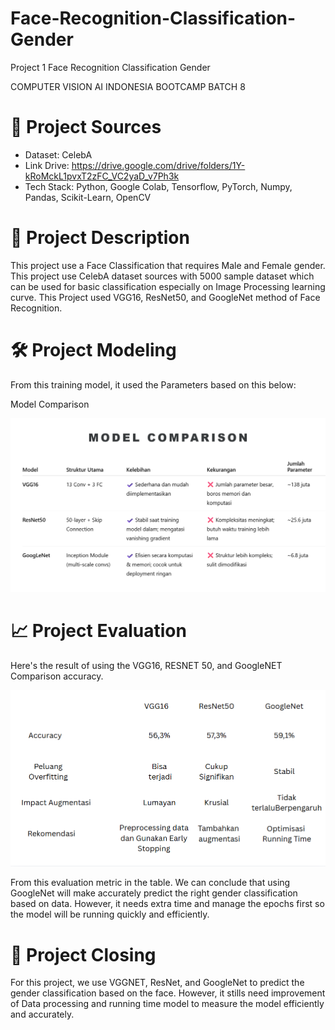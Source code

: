 # Face-Recognition-Classification-Gender
Project 1 Face Recognition Classification Gender

COMPUTER VISION AI INDONESIA BOOTCAMP BATCH 8

# 📂 Project Sources
     
- Dataset: CelebA
- Link Drive: https://drive.google.com/drive/folders/1Y-kRoMckL1pvxT2zFC_VC2yaD_v7Ph3k
- Tech Stack: Python, Google Colab, Tensorflow, PyTorch, Numpy, Pandas, Scikit-Learn, OpenCV

# 🧪 Project Description 
     
This project use a Face Classification that requires Male and Female gender. This project use CelebA dataset sources with 5000 sample dataset which can be used for basic classification especially on Image Processing learning curve. This Project used VGG16, ResNet50, and GoogleNet method of Face Recognition.  

# 🛠 Project Modeling 

From this training model, it used the Parameters based on this below:




Model Comparison 

![Model Comparison](https://github.com/StevenKiryusuke/Face-Recognition-Classification-Gender/blob/03d2ccc1f504e6f29db992dfe13dd168e794567b/Dataset/Model%20Comparison.png)


# 📈 Project Evaluation 

Here's the result of using the VGG16, RESNET 50, and GoogleNET Comparison accuracy. 

![Model Evaluation](https://github.com/StevenKiryusuke/Face-Recognition-Classification-Gender/blob/587a79cf6967744c5124673822bbd9e0e4dfb994/Dataset/Model%20Evaluation.png)

From this evaluation metric in the table. We can conclude that using GoogleNet will make accurately predict the right gender classification based on data. However, it needs extra time and manage the epochs first so the model will be running quickly and efficiently. 

# 📝 Project Closing

For this project, we use VGGNET, ResNet, and GoogleNet to predict the gender classification based on the face. However, it stills need improvement of Data processing and running time model to measure the model efficiently and accurately. 


